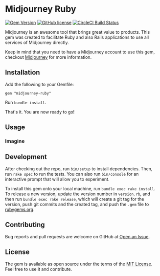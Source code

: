 # Midjourney Ruby

[![Gem Version](https://badge.fury.io/rb/midjourney-ruby.svg)](https://badge.fury.io/rb/midjourney-ruby)
[![GitHub license](https://img.shields.io/badge/license-MIT-blue.svg)](https://github.com/leom806/midjourney-ruby/blob/main/LICENSE.txt)
[![CircleCI Build Status](https://circleci.com/gh/leom806/midjourney-ruby.svg?style=shield)](https://circleci.com/gh/leom806/midjourney-ruby)

Midjourney is an awesome tool that brings great value to products.
This gem was created to facilitate Ruby and also Rails applications to use all services of Midjourney directly.

Keep in mind that you need to have a Midjourney account to use this gem, checkout [Midjourney](https://midjourney.com) for more information.

## Installation

Add the following to your Gemfile:

```shell
gem "midjourney-ruby"
```

Run `bundle install`.

That's it. You are now ready to go!

## Usage

### Imagine

## Development

After checking out the repo, run `bin/setup` to install dependencies. Then, run `rake spec` to run the tests. You can also run `bin/console` for an interactive prompt that will allow you to experiment.

To install this gem onto your local machine, run `bundle exec rake install`. To release a new version, update the version number in `version.rb`, and then run `bundle exec rake release`, which will create a git tag for the version, push git commits and the created tag, and push the `.gem` file to [rubygems.org](https://rubygems.org).

## Contributing

Bug reports and pull requests are welcome on GitHub at [Open an Issue](https://github.com/leom806/midjourney-ruby).

## License

The gem is available as open source under the terms of the [MIT License](https://opensource.org/licenses/MIT).
Feel free to use it and contribute.
